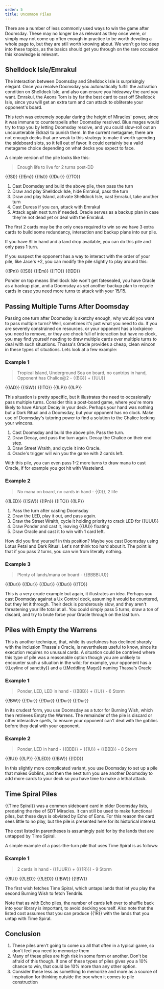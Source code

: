 ```yaml
---
order: 5
title: Uncommon Piles
---
```


There are a number of less commonly used ways to win the game after Doomsday.
These may no longer be as relevant as they once were, or simply may not come up
often enough in practice to be worth devoting a whole page to, but they are
still worth knowing about. We won't go too deep into these topics, as the basics
should get you through on the rare occasion this knowledge is relevant. 

## Shelldock Isle/Emrakul

The interaction between Doomsday and Shelldock Isle is surprisingly elegant.
Once you resolve Doomsday you automatically fulfill the activation condition on
Shelldock Isle, and also can ensure you hideaway the card you want. Emrakul, the
Aeons Torn is by far the best card to cast off Shelldock Isle, since you will
get an extra turn and can attack to obliterate your opponent's board.

This tech was extremely popular during the height of Miracles' power, since it
was immune to counterspells after Doomsday resolved. Blue mages would try to trap you by letting Doomsday resolve,
and you could slow-roll out an uncounterable Eldrazi to punish them. In the current metagame,
there are not enough decks that are weak to this strategy to make it worth
spending the sideboard slots, so it fell out of favor. It could certainly be a
valid metagame choice depending on what decks you expect to face.

A simple version of the pile looks like this:

> Enough life to live for 2 turns post-DD

<row variant="pile">{{!SI}} {{!Em}} {{!Isl}} {{!Dur}} {{!TO}}</row>

1. Cast Doomsday and build the above pile, then pass the turn
2. Draw and play Shelldock Isle, hide Emrakul, pass the turn
3. Draw and play Island, activate Shelldock Isle, cast Emrakul, take another
   turn
4. Cast Duress if you can, attack with Emrakul
5. Attack again next turn if needed. Oracle serves as a backup plan in case they're
   not dead yet or deal with the Emrakul.

The first 2 cards may be the only ones required to win so we have 3 extra cards
to build some redundancy, interaction and backup plans into our pile.

If you have SI in hand and a land drop available, you can do this pile and only
pass 1 turn.

If you suspect the opponent has a way to interact with the order of your pile,
like Jace's +2, you can modify the pile slightly to play around this:

<row variant="pile">{{!Pn}} {{!SI}} {{!Em}} {{!TO}} {{!DD}}</row>

Ponder on top means Shelldock Isle won't get fatesealed, you have Oracle as a backup plan, and a Doomsday
as yet another backup plan to recycle cards in case you need more turns to attack with your 15/15.

## Passing Multiple Turns After Doomsday

Passing one turn after Doomsday is sketchy enough, why would you want to pass multiple turns? Well,
sometimes it's just what you need to do. If you are severely constrained on resources, or your opponent has
a lockpiece you need to remove, or they are chock full of interaction but have no clock, you may find yourself
needing to draw multiple cards over multiple turns to deal with such situations. Thassa's Oracle provides a cheap,
clean wincon in these types of situations. Lets look at a few example:

### Example 1

> Tropical Island, Underground Sea on board, no cantrips in hand, Opponent has Chalice@2 - {{BG}} + {{UU}}

<row variant="pile">{{!AD}} {{!SW}} {{!TO}} {{!LP}} {{!LP}} </row>

This situation is pretty specific, but it illustrates the need to occasionally pass multiple turns. Consider this
a post-board game, where you're more likely to have Abrupt Decay in your deck. Perhaps your hand was nothing
but a Dark Ritual and a Doomsday, but your opponent has no clock. Make use of Doomsday's tutoring power to find a solution to
the Chalice locking your wincons.

1. Cast Doomsday and build the above pile. Pass the turn.
2. Draw Decay, and pass the turn again. Decay the Chalice on their end step.
3. Draw Street Wraith, and cycle it into Oracle. 
4. Oracle's trigger will win you the game with 2 cards left.

With this pile, you can even pass 1-2 more turns to draw mana to cast Oracle, if for example you
got hit with Wasteland. 

### Example 2

> No mana on board, no cards in hand - {{0}}, 2 life

<row variant="pile"> {{!LED}} {{!SW}} {{!Pn}} {{!TO}} {{!LP}}</row>

1. Pass the turn after casting Doomsday
2. Draw the LED, play it out, and pass again.
3. Draw the Street Wraith, cycle it holding priority to crack LED for {{UUU}}
4. Draw Ponder and cast it, leaving {{UU}} floating
5. Draw Oracle and cast it to win with 1 card left.

How did you find yourself in this position? Maybe you cast Doomsday using Lotus Petal and Dark Ritual. Let's not think too hard about it.
The point is that if you pass 2 turns, you can win from literally nothing. 

### Example 3

> Plenty of lands/mana on board - {{BBBBUU}}

<row variant="pile">{{!Dur}} {{!Dur}} {{!Dur}} {{!Dur}} {{!TO}}</row>

This is a very crude example but again, it illustrates an idea. Perhaps you cast Doomsday against
a Ux Control deck, assuming it would be countered, but they let it through. Their deck is ponderously slow,
and they aren't threatening your life total at all. You could simply pass 5 turns, draw a ton of discard, and try to
brute force your Oracle through on the last turn.

## Piles with Empty the Warrens

This is another technique, that, while its usefulness has declined sharply with the inclusion Thassa's Oracle, is 
nevertheless useful to know, since its execution requires no unusual cards. A situation could be contrived where this 
type of pile was a reasonable option though you are unlikely to encounter such a situation in the wild; for example, your opponent has
a {{Leyline of sanctity}} and a {{Meddling Mage}} naming Thassa's Oracle

### Example 1

> Ponder, LED, LED in hand - {{BBB}} + {{U}} - 6 Storm

<row variant="pile"> {{!BW}} {{!Dur}} {{!Dur}} {{!Dur}} {{!Dur}} </row>

In its crudest form, you use Doomsday as a tutor for Burning Wish, which then retrieves Empty the Warrens. The remainder
of the pile is discard or other interactive spells, to ensure your opponent can't deal with the goblins before they deal with your opponent.

### Example 2

> Ponder, LED in hand - {{BBB}} + {{1U}} + {{BBB}} - 8 Storm

<row variant="pile"> {{!IU}} {{!LP}} {{!LED}} {{!BW}} {{!DD}} </row>

In this slightly more complicated variant, you use Doomsday to set up a pile that makes Goblins, and then the next turn you use another
Doomsday to add more cards to your deck so you have time to make a lethal attack.

## Time Spiral Piles

{{Time Spiral}} was a common sideboard card in older Doomsday lists, predating
the rise of SDT Miracles. It can still be used to make functional piles, but these days is obviated
by Echo of Eons. For this reason the card sees little
to no play, but the pile is presented here for its historical interest.

The cost listed in parentheses is assumingly paid for by the lands that are
untapped by Time Spiral.

A simple example of a pass-the-turn pile that uses Time Spiral is as follows:

### Example 1

> 2 cards in hand - {{1UUR}} + ({{1R}}) - 9 Storm

<row variant="pile">{{!IU}} {{!LED}} {{!LED}} {{!BW}} {{!BW}}</row>

The first wish fetches Time Spiral, which untaps lands that let you play the
second Burning Wish to fetch Tendrils.

Note that as with Echo piles, the number of cards left over to shuffle back into your library is important,
to avoid decking yourself. Also note that the listed cost assumes that you can produce {{1R}} with the
lands that you untap with Time Spiral.

## Conclusion

1. These piles aren't going to come up all that often in a typical game, so
   don't feel you need to memorize them
2. Many of these piles are high risk in some form or another. Don't be afraid of this though. If one of these types
of piles gives you a 10% chance to win, that could be 10% more than any other option.
3. Consider these less as something to memorize and more as a source of inspiration for thinking outside the box when it comes to pile construction

